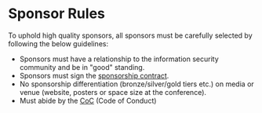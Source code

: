 # Sponsor Rules
To uphold high quality sponsors, all sponsors must be carefully selected by following the below guidelines:

* Sponsors must have a relationship to the information security community and be in "good" standing.
* Sponsors must sign the [sponsorship contract](sponsor_contract.md).
* No sponsorship differentiation (bronze/silver/gold tiers etc.) on media or venue (website, posters or space size at the conference).
* Must abide by the [CoC](https://github.com/BSides-Aarhus/Association/blob/master/code_of_conduct.md) (Code of Conduct)
